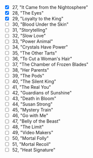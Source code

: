 - [x] 27, "It Came from the Nightosphere"
- [x] 28, "The Eyes"
- [x] 29, "Loyalty to the King"
- [ ] 30, "Blood Under the Skin"
- [ ] 31, "Storytelling"
- [ ] 32, "Slow Love"
- [ ] 33, "Power Animal"
- [ ] 34, "Crystals Have Power"
- [ ] 35, "The Other Tarts"
- [ ] 36, "To Cut a Woman's Hair"
- [ ] 37, "The Chamber of Frozen Blades"
- [ ] 38, "Her Parents"
- [ ] 39, "The Pods"
- [ ] 40, "The Silent King"
- [ ] 41, "The Real You"
- [ ] 42, "Guardians of Sunshine"
- [ ] 43, "Death in Bloom"
- [ ] 44, "Susan Strong"
- [ ] 45, "Mystery Train"
- [ ] 46, "Go with Me"
- [ ] 47, "Belly of the Beast"
- [ ] 48, "The Limit"
- [ ] 49, "Video Makers"
- [ ] 50, "Mortal Folly"
- [ ] 51, "Mortal Recoil"
- [ ] 52, "Heat Signature"

